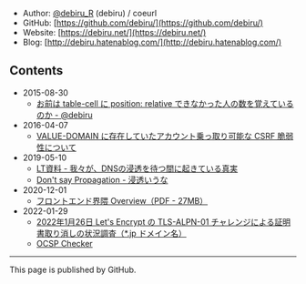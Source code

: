 - Author: [@debiru_R](https://twitter.com/debiru_R) (debiru) / coeurl
- GitHub: [https://github.com/debiru/](https://github.com/debiru/)
- Website: [https://debiru.net/](https://debiru.net/)
- Blog: [http://debiru.hatenablog.com/](http://debiru.hatenablog.com/)

## Contents

- 2015-08-30
    - [お前は table-cell に position: relative できなかった人の数を覚えているのか - @debiru](https://debiru.net/slide/20150830/table-relative/)
- 2016-04-07
    - [VALUE-DOMAIN に存在していたアカウント乗っ取り可能な CSRF 脆弱性について](https://debiru.hatenablog.com/entry/20160407/value-domain-csrf)
- 2019-05-10
    - [LT資料 - 我々が、DNSの浸透を待つ間に起きている真実](https://debiru.net/dns/20190510.pdf)
    - [Don't say Propagation - 浸透いうな](https://debiru.net/dns/)
- 2020-12-01
    - [フロントエンド界隈 Overview（PDF - 27MB）](https://iij.github.io/bootcamp/frontend_overview.pdf)
- 2022-01-29
    - [2022年1月26日 Let's Encrypt の TLS-ALPN-01 チャレンジによる証明書取り消しの状況調査（\*.jp ドメイン名）](https://alpn20220126.lavoscore.org/)
    - [OCSP Checker](https://ssl.lavoscore.org/api/sslcert-expires/ocsp-checker/?q=lavoscore.org)

---

This page is published by GitHub.
